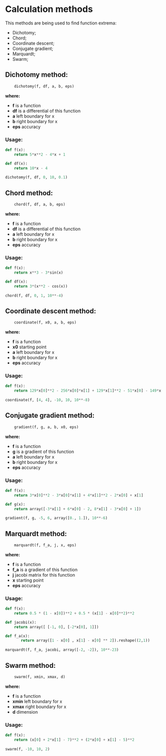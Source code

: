 # Calculation methods

This methods are being used to find function extrema:

*  Dichotomy;
*  Chord;
*  Coordinate descent;
*  Conjugate gradient;
*  Marquardt;
*  Swarm;

## Dichotomy method:
```python
	dichotomy(f, df, a, b, eps)
```
**where:**
*  **f** is a function
*  **df** is a differential of this function
*  **a** left boundary for x
*  **b** right boundary for x
*  **eps** accuracy
### Usage:
```python
def f(x):
    return 5*x**2 - 4*x + 1

def df(x):
    return 10*x - 4
    
dichotomy(f, df, 0, 10, 0.1)
```

## Chord method:
```python
	chord(f, df, a, b, eps)
```
**where:**
*  **f** is a function
*  **df** is a differential of this function
*  **a** left boundary for x
*  **b** right boundary for x
*  **eps** accuracy
### Usage:
```python
def f(x):
    return x**3 - 3*sin(x)

def df(x):
    return 3*(x**2 - cos(x))
    
chord(f, df, 0, 1, 10**-4)
```

## Coordinate descent method:
```python
	coordinate(f, x0, a, b, eps)
```
**where:**
*  **f** is a function
*  **x0** starting point
*  **a** left boundary for x
*  **b** right boundary for x
*  **eps** accuracy
### Usage:
```python
def f(x):
    return 129*x[0]**2 - 256*x[0]*x[1] + 129*x[1]**2 - 51*x[0] - 149*x[1] - 27
    
coordinate(f, [4, 4], -10, 10, 10**-8)
```

## Conjugate gradient method:
```python
	gradient(f, g, a, b, x0, eps)
```
**where:**
*  **f** is a function
*  **g** is a gradient of this function
*  **a** left boundary for x
*  **b** right boundary for x
*  **eps** accuracy
### Usage:
```python
def f(x):
    return 3*x[0]**2 - 3*x[0]*x[1] + 4*x[1]**2 - 2*x[0] + x[1]

def g(x):
    return array([-3*x[1] + 6*x[0] - 2, 8*x[1] - 3*x[0] + 1])    
    
gradient(f, g, -5, 6, array([0., 1.]), 10**-6)
```

## Marquardt method:
```python
	marquardt(f, f_a, j, x, eps)
```
**where:**
*  **f** is a function
*  **f_a** is a gradient of this function
*  **j** jacobi matrix for this function
*  **x** starting point
*  **eps** accuracy
### Usage:
```python
def f(x):
    return 0.5 * (1 - x[0])**2 + 0.5 * (x[1] - x[0]**2)**2

def jacobi(x):
    return array([ [-1, 0], [-2*x[0], 1]])

def f_a(x):
       return array([1 - x[0] , x[1] - x[0] ** 2]).reshape((2,1))    
       
marquardt(f, f_a, jacobi, array([-2, -2]), 10**-23)
```

## Swarm method:
```python
	swarm(f, xmin, xmax, d)
```
**where:**
*  **f** is a function
*  **xmin** left boundary for x
*  **xmax** right boundary for x
*  **d** dimension
### Usage:
```python
def f(x):
    return (x[0] + 2*x[1] - 7)**2 + (2*x[0] + x[1] - 5)**2    
       
swarm(f, -10, 10, 2)
```
